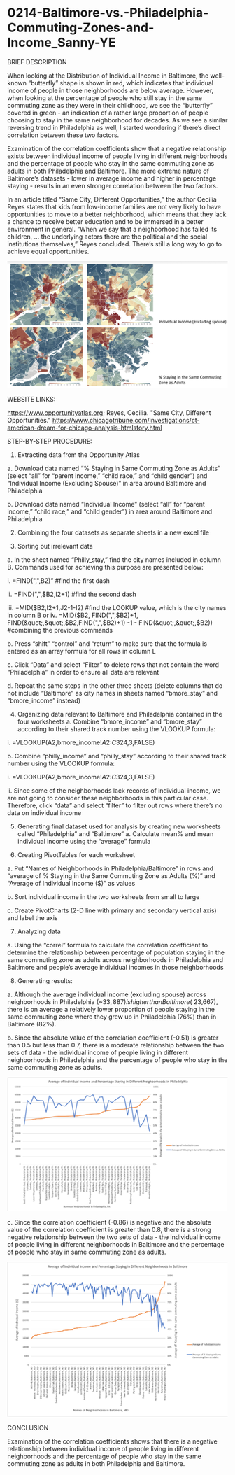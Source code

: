 # 0214-Baltimore-vs.-Philadelphia-Commuting-Zones-and-Income_Sanny-YE

BRIEF DESCRIPTION

When looking at the Distribution of Individual Income in Baltimore, the well-known “butterfly” shape is shown in red, which indicates that individual income of people in those neighborhoods are below average. However, when looking at the percentage of people who still stay in the same commuting zone as they were in their childhood, we see the “butterfly” covered in green - an indication of a rather large proportion of people choosing to stay in the same neighborhood for decades. As we see a similar reversing trend in Philadelphia as well, I started wondering if there’s direct correlation between these two factors.

Examination of the correlation coefficients show that a negative relationship exists between individual income of people living in different neighborhoods and the percentage of people who stay in the same commuting zone as adults in both Philadelphia and Baltimore. The more extreme nature of Baltimore’s datasets - lower in average income and higher in percentage staying - results in an even stronger correlation between the two factors.

In an article titled “Same City, Different Opportunities,” the author Cecilia Reyes states that kids from low-income families are not very likely to have opportunities to move to a better neighborhood, which means that they lack a chance to receive better education and to be immersed in a better environment in general. “When we say that a neighborhood has failed its children, … the underlying actors there are the political and the social institutions themselves,” Reyes concluded. There’s still a long way to go to achieve equal opportunities.

![](Comparison.png)

WEBSITE LINKS:

https://www.opportunityatlas.org; Reyes, Cecilia. "Same City, Different Opportunities." https://www.chicagotribune.com/investigations/ct-american-dream-for-chicago-analysis-htmlstory.html


STEP-BY-STEP PROCEDURE:

1. Extracting data from the Opportunity Atlas

a. Download data named “% Staying in Same Commuting Zone as Adults” (select “all” for
“parent income,” “child race,” and “child gender”) and “Individual Income (Excluding
Spouse)” in area around Baltimore and Philadelphia

b. Download data named “Individual Income” (select “all” for “parent income,” “child race,”
and “child gender”) in area around Baltimore and Philadelphia

2. Combining the four datasets as separate sheets in a new excel file

3. Sorting out irrelevant data

a. In the sheet named “Philly_stay,” find the city names included in column B. Commands used
for achieving this purpose are presented below:

i. =FIND(&quot;,&quot;,B2)” #find the first dash

ii. =FIND(&quot;,&quot;,$B2,I2+1) #find the second dash

iii. =MID($B2,I2+1,J2-1-I2) #find the LOOKUP value, which is the city names in
column B
or
iv. =MID($B2, FIND(&quot;,&quot;,$B2)+1, FIND(&quot;,&quot;,$B2,FIND(&quot;,&quot;,$B2)+1) -1 -
FIND(&quot;,&quot;,$B2)) #combining the previous commands

b. Press “shift” “control” and “return” to make sure that the formula is entered as an array
formula for all rows in column L

c. Click “Data” and select “Filter” to delete rows that not contain the word “Philadelphia” in
order to ensure all data are relevant

d. Repeat the same steps in the other three sheets (delete columns that do not include
“Baltimore” as city names in sheets named “bmore_stay” and “bmore_income” instead)

4. Organizing data relevant to Baltimore and Philadelphia contained in the four worksheets
a. Combine “bmore_income” and “bmore_stay” according to their shared track number using
the VLOOKUP formula:

i. =VLOOKUP(A2,bmore_income!$A$2:$C$324,3,FALSE)

b. Combine “philly_income” and “philly_stay” according to their shared track number using the
VLOOKUP formula:

i. =VLOOKUP(A2,bmore_income!$A$2:$C$324,3,FALSE)

ii. Since some of the neighborhoods lack records of individual income, we are not going
to consider these neighborhoods in this particular case. Therefore, click “data” and
select “filter” to filter out rows where there’s no data on individual income

5. Generating final dataset used for analysis by creating new worksheets called “Philadelphia” and
“Baltimore”
a. Calculate mean% and mean individual income using the “average” formula

6. Creating PivotTables for each worksheet

a. Put “Names of Neighborhoods in Philadelphia/Baltimore” in rows and “average of %
Staying in the Same Commuting Zone as Adults (%)” and “Average of Individual
Income ($)” as values

b. Sort individual income in the two worksheets from small to large

c. Create PivotCharts (2-D line with primary and secondary vertical axis) and label the axis

7. Analyzing data

a. Using the “correl” formula to calculate the correlation coefficient to determine the
relationship between percentage of population staying in the same commuting zone as
adults across neighborhoods in Philadelphia and Baltimore and people’s average
individual incomes in those neighborhoods

8. Generating results:

a. Although the average individual income (excluding spouse) across neighborhoods in
Philadelphia (~$33,887) is higher than Baltimore (~$23,667), there is on average a
relatively lower proportion of people staying in the same commuting zone where they
grew up in Philadelphia (76%) than in Baltimore (82%).

b. Since the absolute value of the correlation coefficient (-0.51) is greater than 0.5 but less
than 0.7, there is a moderate relationship between the two sets of data - the individual
income of people living in different neighborhoods in Philadelphia and the percentage of
people who stay in the same commuting zone as adults. 

![](Picture1.png)

c. Since the correlation coefficient
(-0.86) is negative and the absolute value of the correlation coefficient is greater than 0.8,
there is a strong negative relationship between the two sets of data - the individual
income of people living in different neighborhoods in Baltimore and the percentage of
people who stay in same commuting zone as adults.

![](Picture2.png)

CONCLUSION

Examination of the correlation coefficients shows that there is a negative relationship between individual income of people living in different neighborhoods and the percentage of people who stay in the same commuting zone as adults in both Philadelphia and Baltimore.
